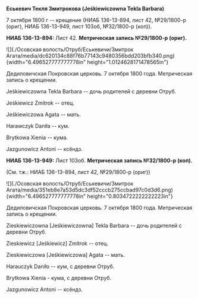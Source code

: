 **Еськевич Текля Змитрокова (Jeśkiewiczowna Tekla Barbara)**

7 октября 1800 г -- крещение (НИАБ 136-13-894, лист 42, №29/1800-р
(ориг), НИАБ 136-13-949, лист 103об, №32/1800-р (коп)).

**НИАБ 136-13-894:** Лист 42. **Метрическая запись №29/1800-р (ориг).**

![](./Осовская волость/Отруб/Еськевичи/Змитрок Агата/media/dc620134c88f76b77143c9480356bdd203bfb340.png){width="6.496527777777778in"
height="1.0124628171478565in"}

Дедиловичская Покровская церковь. 7 октября 1800 года. Метрическая
запись о крещении.

Jeśkiewiczowna Tekla Barbara -- дочь родителей с деревни Отруб.

Jeśkiewicz Zmitrok -- отец.

Jeśkiewiczowa Agata -- мать.

Harawczyk Daniła -- кум.

Brytkowa Xienia -- кума.

Jazgunowicz Antoni -- ксёндз.

**НИАБ 136-13-949:** Лист 103об. **Метрическая запись №32/1800-р
(коп).**

(См. тж.: НИАБ 136-13-894, лист 42, №29/1800-р (ориг))

![](./Осовская волость/Отруб/Еськевичи/Змитрок Агата/media/351eb8e7a53d5dc3df52cccb275ccbad97c0d3d6.png){width="6.496527777777778in"
height="0.8034722222222223in"}

Дедиловичская Покровская церковь. 7 октября 1800 года. Метрическая
запись о крещении.

Zieskiewiczowna \[Jeśkiewiczowna\] Tekla Barbara -- дочь родителей с
деревни Отруб.

Zieskiewicz \[Jeśkiewicz\] Zmitrok -- отец.

Zieskiewiczowa \[Jeśkiewiczowa\] Agata -- мать.

Harauczyk Daniło -- кум, с деревни Отруб.

Brytkowa Xienia - кума, с деревни Отруб.

Jazgunowicz Antoni -- ксёндз.
